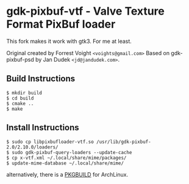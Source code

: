 gdk-pixbuf-vtf - Valve Texture Format PixBuf loader
===================================================

This fork makes it work with gtk3. For me at least.

Original created by Forrest Voight `<voights@gmail.com>`
Based on gdk-pixbuf-psd by Jan Dudek `<jd@jandudek.com>`.

## Build Instructions

```console
$ mkdir build
$ cd build
$ cmake ..
$ make
```

## Install Instructions

```console
$ sudo cp libpixbufloader-vtf.so /usr/lib/gdk-pixbuf-2.0/2.10.0/loaders/
$ sudo gdk-pixbuf-query-loaders --update-cache
$ cp x-vtf.xml ~/.local/share/mime/packages/
$ update-mime-database ~/.local/share/mime/
```

alternatively, there is a [PKGBUILD](https://gist.github.com/Rahix/72f13d5d7f534e35a3006a846651221d) for ArchLinux.
